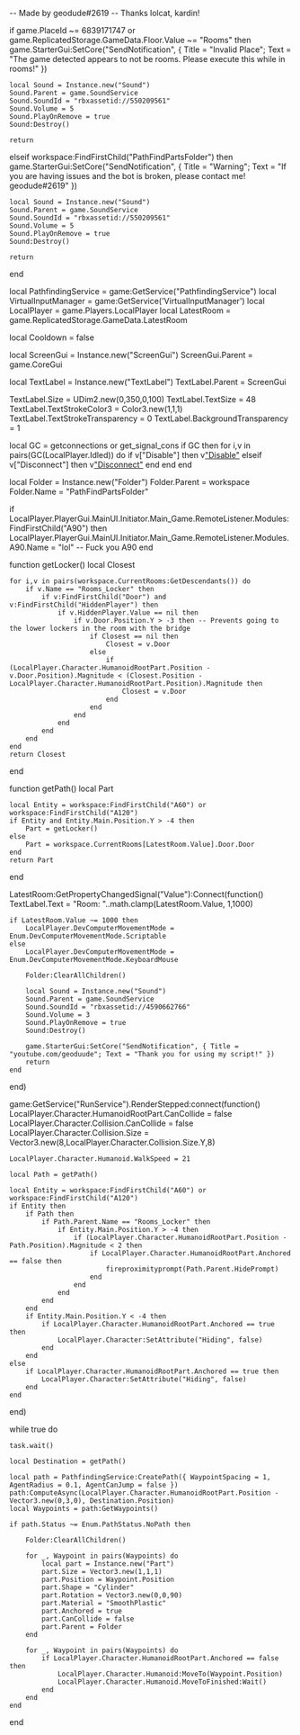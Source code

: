 -- Made by geodude#2619
-- Thanks lolcat, kardin!

if game.PlaceId ~= 6839171747 or game.ReplicatedStorage.GameData.Floor.Value ~= "Rooms" then
	game.StarterGui:SetCore("SendNotification", { Title = "Invalid Place"; Text = "The game detected appears to not be rooms. Please execute this while in rooms!" })
	
	local Sound = Instance.new("Sound")
	Sound.Parent = game.SoundService
	Sound.SoundId = "rbxassetid://550209561"
	Sound.Volume = 5
	Sound.PlayOnRemove = true
	Sound:Destroy()
	
	return
elseif workspace:FindFirstChild("PathFindPartsFolder") then
	game.StarterGui:SetCore("SendNotification", { Title = "Warning"; Text = "If you are having issues and the bot is broken, please contact me! geodude#2619" })
	
	local Sound = Instance.new("Sound")
	Sound.Parent = game.SoundService
	Sound.SoundId = "rbxassetid://550209561"
	Sound.Volume = 5
	Sound.PlayOnRemove = true
	Sound:Destroy()

	return
end

local PathfindingService = game:GetService("PathfindingService")
local VirtualInputManager = game:GetService('VirtualInputManager')
local LocalPlayer = game.Players.LocalPlayer
local LatestRoom = game.ReplicatedStorage.GameData.LatestRoom

local Cooldown = false

local ScreenGui = Instance.new("ScreenGui")
ScreenGui.Parent = game.CoreGui

local TextLabel = Instance.new("TextLabel")
TextLabel.Parent = ScreenGui

TextLabel.Size = UDim2.new(0,350,0,100)
TextLabel.TextSize = 48
TextLabel.TextStrokeColor3 = Color3.new(1,1,1)
TextLabel.TextStrokeTransparency = 0
TextLabel.BackgroundTransparency = 1

local GC = getconnections or get_signal_cons
if GC then
    for i,v in pairs(GC(LocalPlayer.Idled)) do
        if v["Disable"] then
            v["Disable"](v)
        elseif v["Disconnect"] then
            v["Disconnect"](v)
        end
    end
end

local Folder = Instance.new("Folder")
Folder.Parent = workspace
Folder.Name = "PathFindPartsFolder"

if LocalPlayer.PlayerGui.MainUI.Initiator.Main_Game.RemoteListener.Modules:FindFirstChild("A90") then
    LocalPlayer.PlayerGui.MainUI.Initiator.Main_Game.RemoteListener.Modules.A90.Name = "lol" -- Fuck you A90
end

function getLocker()
    local Closest

    for i,v in pairs(workspace.CurrentRooms:GetDescendants()) do
        if v.Name == "Rooms_Locker" then
            if v:FindFirstChild("Door") and v:FindFirstChild("HiddenPlayer") then
                if v.HiddenPlayer.Value == nil then
                    if v.Door.Position.Y > -3 then -- Prevents going to the lower lockers in the room with the bridge 
                        if Closest == nil then
                            Closest = v.Door
                        else
                            if (LocalPlayer.Character.HumanoidRootPart.Position - v.Door.Position).Magnitude < (Closest.Position - LocalPlayer.Character.HumanoidRootPart.Position).Magnitude then
                                Closest = v.Door
                            end
                        end
                    end
                end
            end
        end
    end
    return Closest
end

function getPath()
    local Part
	
    local Entity = workspace:FindFirstChild("A60") or workspace:FindFirstChild("A120")
    if Entity and Entity.Main.Position.Y > -4 then
        Part = getLocker()
    else
        Part = workspace.CurrentRooms[LatestRoom.Value].Door.Door
    end
    return Part
end

LatestRoom:GetPropertyChangedSignal("Value"):Connect(function()
    TextLabel.Text = "Room: "..math.clamp(LatestRoom.Value, 1,1000)

    if LatestRoom.Value ~= 1000 then
        LocalPlayer.DevComputerMovementMode = Enum.DevComputerMovementMode.Scriptable
    else
        LocalPlayer.DevComputerMovementMode = Enum.DevComputerMovementMode.KeyboardMouse
	
        Folder:ClearAllChildren()
    
        local Sound = Instance.new("Sound")
        Sound.Parent = game.SoundService
        Sound.SoundId = "rbxassetid://4590662766"
        Sound.Volume = 3
        Sound.PlayOnRemove = true
        Sound:Destroy()
        
        game.StarterGui:SetCore("SendNotification", { Title = "youtube.com/geoduude"; Text = "Thank you for using my script!" })
        return
    end
end)

game:GetService("RunService").RenderStepped:connect(function()
    LocalPlayer.Character.HumanoidRootPart.CanCollide = false
    LocalPlayer.Character.Collision.CanCollide = false
    LocalPlayer.Character.Collision.Size = Vector3.new(8,LocalPlayer.Character.Collision.Size.Y,8)

    LocalPlayer.Character.Humanoid.WalkSpeed = 21

    local Path = getPath()
    
    local Entity = workspace:FindFirstChild("A60") or workspace:FindFirstChild("A120")
    if Entity then
        if Path then
            if Path.Parent.Name == "Rooms_Locker" then
                if Entity.Main.Position.Y > -4 then
                    if (LocalPlayer.Character.HumanoidRootPart.Position - Path.Position).Magnitude < 2 then
                        if LocalPlayer.Character.HumanoidRootPart.Anchored == false then
                            fireproximityprompt(Path.Parent.HidePrompt)
                        end
                    end
                end
            end
        end
        if Entity.Main.Position.Y < -4 then
            if LocalPlayer.Character.HumanoidRootPart.Anchored == true then
                LocalPlayer.Character:SetAttribute("Hiding", false)
            end
        end
    else
        if LocalPlayer.Character.HumanoidRootPart.Anchored == true then
            LocalPlayer.Character:SetAttribute("Hiding", false)
        end
    end
end)

while true do

    task.wait()

    local Destination = getPath()

    local path = PathfindingService:CreatePath({ WaypointSpacing = 1, AgentRadius = 0.1, AgentCanJump = false })
    path:ComputeAsync(LocalPlayer.Character.HumanoidRootPart.Position - Vector3.new(0,3,0), Destination.Position)
    local Waypoints = path:GetWaypoints()

    if path.Status ~= Enum.PathStatus.NoPath then

        Folder:ClearAllChildren()

        for _, Waypoint in pairs(Waypoints) do
            local part = Instance.new("Part")
            part.Size = Vector3.new(1,1,1)
            part.Position = Waypoint.Position
            part.Shape = "Cylinder"
            part.Rotation = Vector3.new(0,0,90)
            part.Material = "SmoothPlastic"
            part.Anchored = true
            part.CanCollide = false
            part.Parent = Folder
        end

        for _, Waypoint in pairs(Waypoints) do
            if LocalPlayer.Character.HumanoidRootPart.Anchored == false then
                LocalPlayer.Character.Humanoid:MoveTo(Waypoint.Position)
                LocalPlayer.Character.Humanoid.MoveToFinished:Wait()
            end
        end
    end
end
